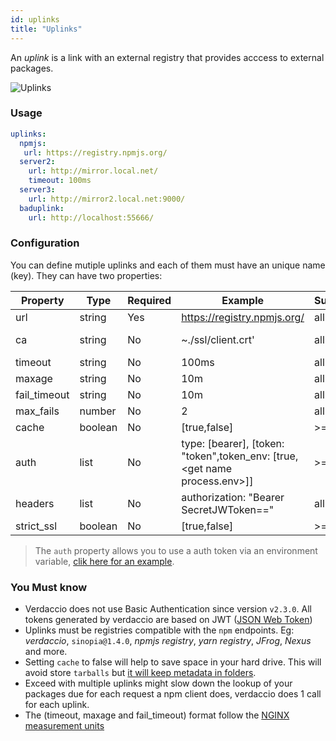 ```yaml
---
id: uplinks
title: "Uplinks"
---
```

An *uplink* is a link with an external registry that provides acccess to external packages.

![Uplinks](/img/uplinks.png)

### Usage

```yaml
uplinks:
  npmjs:
   url: https://registry.npmjs.org/
  server2:
    url: http://mirror.local.net/
    timeout: 100ms
  server3:
    url: http://mirror2.local.net:9000/
  baduplink:
    url: http://localhost:55666/
```

### Configuration

You can define mutiple uplinks and each of them must have an unique name (key). They can have two properties:

| Property     | Type    | Required | Example                                                                       | Support | Description                                                                                                        | Default    |
| ------------ | ------- | -------- | ----------------------------------------------------------------------------- | ------- | ------------------------------------------------------------------------------------------------------------------ | ---------- |
| url          | string  | Yes      | https://registry.npmjs.org/                                                   | all     | The registry url                                                                                                   | npmjs      |
| ca           | string  | No       | ~./ssl/client.crt'                                                            | all     | SSL path certificate                                                                                               | No default |
| timeout      | string  | No       | 100ms                                                                         | all     | set new timeout for the request                                                                                    | 30s        |
| maxage       | string  | No       | 10m                                                                           | all     | limit maximun failure request                                                                                      | 2m         |
| fail_timeout | string  | No       | 10m                                                                           | all     | defines max time when a request becomes a failure                                                                  | 5m         |
| max_fails    | number  | No       | 2                                                                             | all     | limit maximun failure request                                                                                      | 2          |
| cache        | boolean | No       | [true,false]                                                                  | >= 2.1  | avoid cache tarballs                                                                                               | true       |
| auth         | list    | No       | type: [bearer], [token: "token",token_env: [true,\<get name process.env\>]] | >= 2.5  | assigns the header 'Authorization' see: http://blog.npmjs.org/post/118393368555/deploying-with-npm-private-modules | disabled   |
| headers      | list    | No       | authorization: "Bearer SecretJWToken=="                                       | all     | list of custom headers for the uplink                                                                              | disabled   |
| strict_ssl   | boolean | No       | [true,false]                                                                  | >= 3.0  | If true, requires SSL certificates be valid.                                                                       | true       |

> The `auth` property allows you to use a auth token via an environment variable, [clik here for an example](https://github.com/verdaccio/verdaccio/releases/tag/v2.5.0).

### You Must know

* Verdaccio does not use Basic Authentication since version `v2.3.0`. All tokens generated by verdaccio are based on JWT ([JSON Web Token](https://jwt.io/))
* Uplinks must be registries compatible with the `npm` endpoints. Eg: *verdaccio*, `sinopia@1.4.0`, *npmjs registry*, *yarn registry*, *JFrog*, *Nexus* and more.
* Setting `cache` to false will help to save space in your hard drive. This will avoid store `tarballs` but [it will keep metadata in folders](https://github.com/verdaccio/verdaccio/issues/391).
* Exceed with multiple uplinks might slow down the lookup of your packages due for each request a npm client does, verdaccio does 1 call for each uplink.
* The (timeout, maxage and fail_timeout) format follow the [NGINX measurement units](http://nginx.org/en/docs/syntax.html)
